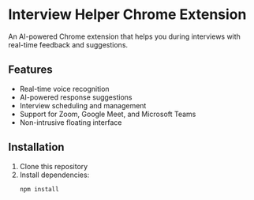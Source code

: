 # Interview Helper Chrome Extension

An AI-powered Chrome extension that helps you during interviews with real-time feedback and suggestions.

## Features

- Real-time voice recognition
- AI-powered response suggestions
- Interview scheduling and management
- Support for Zoom, Google Meet, and Microsoft Teams
- Non-intrusive floating interface

## Installation

1. Clone this repository
2. Install dependencies:
   ```bash
   npm install

